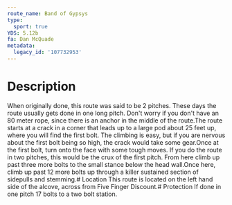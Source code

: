```yaml
---
route_name: Band of Gypsys
type:
  sport: true
YDS: 5.12b
fa: Dan McQuade
metadata:
  legacy_id: '107732953'
---
```

# Description
When originally done, this route was said to be 2 pitches.  These days the route usually gets done in one long pitch.  Don't worry if you don't have an 80 meter rope, since there is an anchor in the middle of the route.The route starts at a crack in a corner that leads up to a large pod about 25 feet up, where you will find the first bolt.  The climbing is easy, but if you are nervous about the first bolt being so high, the crack would take some gear.Once at the first bolt, turn onto the face with some tough moves.  If you do the route in two pitches, this would be the crux of the first pitch.  From here climb up past three more bolts to the small stance below the head wall.Once here, climb up past 12 more bolts up through a killer sustained section of sidepulls and stemming.# Location
This route is located on the left hand side of the alcove, across from Five Finger Discount.# Protection
If done in one pitch 17 bolts to a two bolt station.